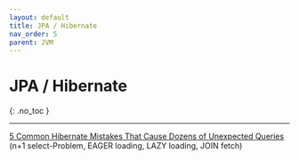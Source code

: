 ```yaml
---
layout: default
title: JPA / Hibernate
nav_order: 5
parent: JVM
---
```


# JPA / Hibernate
{: .no_toc }

---

[5 Common Hibernate Mistakes That Cause Dozens of Unexpected Queries](https://thorben-janssen.com/5-common-hibernate-mistakes-that-cause-dozens-of-unexpected-queries/)
(n+1 select-Problem, EAGER loading, LAZY loading, JOIN fetch)

